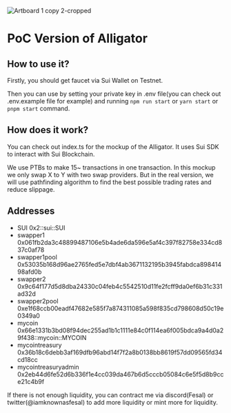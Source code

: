 ![Artboard 1 copy 2-cropped](https://github.com/Iamknownasfesal/alligator/assets/39006465/a9f5e064-8053-46f8-af9a-5f1df2c6b256)

# PoC Version of Alligator

## How to use it?

Firstly, you should get faucet via Sui Wallet on Testnet.

Then you can use by setting your private key in .env file(you can check out .env.example file for example) and running `npm run start` or `yarn start` or `pnpm start` command.

## How does it work?

You can check out index.ts for the mockup of the Alligator. It uses Sui SDK to interact with Sui Blockchain.

We use PTBs to make 15~ transactions in one transaction. In this mockup we only swap X to Y with two swap providers. But in the real version, we will use pathfinding algorithm to find the best possible trading rates and reduce slippage.

## Addresses

- SUI 0x2::sui::SUI
- swapper1 0x061fb2da3c48899487106e5b4ade6da596e5af4c397f82758e334cd837c0af78
- swapper1pool 0x53035b168d96ae2765fed5e7dbf4ab3671132195b3945fabdca89841498afd0b
- swapper2 0x9c64f177d5d8dba24330c04feb4c5542510d11fe2fcff9da0ef6b31c331ad32d
- swapper2pool 0xe1f68ccb00eadf47682e585f7a874311085a598f835cd798608d50c19e0349a0
- mycoin 0x66e1331b3bd08f94dec255ad1b1c1111e84c0f114ea6f005bdca9a4d0a29f438::mycoin::MYCOIN
- mycointreasury 0x36b18c6debb3af169dfb96abd14f7f2a8b0138bb8619f57dd09565fd34cd18cc
- mycointreasuryadmin 0x2eb44d6fe52d6b336f1e4cc039da467b6d5cccb05084c6e5f5d8b9cce21c4b9f

If there is not enough liquidity, you can contract me via discord(Fesal) or twitter(@iamknownasfesal) to add more liquidity or mint more for liquidity.
